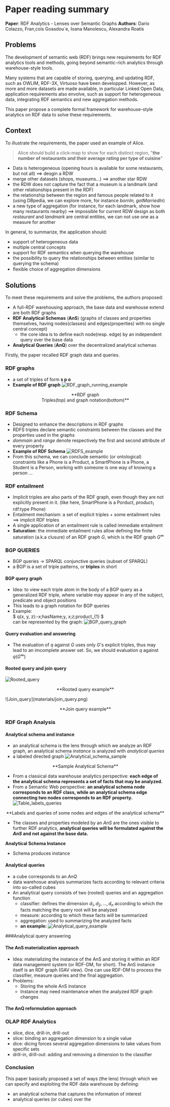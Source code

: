 # Paper reading summary
**Paper**: RDF Analytics - Lenses over Semantic Graphs
**Authors**: Dario Colazzo, Fran¸cois Goasdou´e, Ioana Manolescu, Alexandra Roatis

## Problems
The development of semantic web (RDF) brings new requirements for RDF analytics tools and methods, going beyond semantic-rich analytics through warehouse-style tools.

Many systems that are capable of storing, querying, and updating RDF, such as OWLIM, RDF-3X, Virtuoso have been developped. However, as more and more datasets are made available, in particular Linked Open Data, application requirements also envolve, such as support for heterogeneous data, integrating RDF semantics and new aggregation methods.

This paper propose a complete formal framework for warehouse-style analytics on RDF data to solve these requirements.

## Context

To illustrate the requirements, the paper used an example of Alice. 

> Alice should build a click-map to show for each distinct region, "**the number of restaurants and their average rating per type of cuisine**"

* Data is heterogeneous (opening hours is available for some restaurants, but not all) ==> desgin a RDW
* merge other datasets (shops, museums...) ==> another star RDW
* the RDW does not capture the fact that a museum is a landmark (and other relationships present in the RDF)
* the relationship between the region and famous people related to it (using DBpedia, we can explore more, for instance *bornIn, gotMarriedIn*)
* a new type of aggregation (for instance, for each landmark, show how many restaurants nearby) ==> impossible for current RDW design as both *restaurant* and *landmark* are central entities, we can not use one as a measure for another

In general, to summarize, the application should: 
 
 * support of heterogeneous data
 * multiple central concepts
 * support for RDF semantics when querying the warehouse
 * the possibility to query the relationships between entities (similar to querying the schema)
 * ﬂexible choice of aggregation dimensions

 
## Solutions
To meet these requirements and solve the problems, the authors proposed: 

* A full-RDF warehousing approach, the base data and warehouse extend are both RDF graphs
* **RDF Analytical Schemas** (**AnS**) (graphs of classes and properties themselves, having nodes(classes) and edges(properties) with no single central concept)
	* the core idea is to define each node(resp. edge) by an independent query over the base data
* **Analytical Queries** (**AnQ**) over the decentralized analytical schemas

Firstly, the paper recalled RDF graph data and queries.
### RDF graphs
* a set of triples of form **s p o**
* **Example of RDF graph**
![RDF_graph_running_example](materials/RDF_graphs.png)
<div style="text-align:center"><p>**RDF graph<br>Triples(top) and graph notation(bottom)**</p></div>

### RDF Schema
* Designed to enhance the descriptions in RDF graphs
* RDFS triples declare semantic constraints between the classes and the properties used in the graphs 
* *dommain* and *range* denote respectively the first and second attribute of every property
* **Example of RDF Schema**
![RDFS_example](materials/RDF_schema.png)
* From this schema, we can conclude semantic (or ontological) constraints like a Phone is a Product, a SmartPhone is a Phone, a Student is a Person,  working with someone is one way of knowing a person ... 

### RDF entailment 
* Implicit triples are also parts of the RDF graph, even though they are not explicitly present in it. (like here, SmartPhone is a Porduct, $product_{1}$ rdf:type Phone)
* Entailment mechanism: a set of explicit triples + some entailment rules ==> implicit RDF triples 
* A single application of an entailment rule is called immediate entailment
* **Saturation**: the immediate entailment rules allow defining the finite saturation (a.k.a clusure) of an RDF graph $G$, which is the RDF graph $G^{\infty}$

### BGP QUERIES
* BGP queries $\rightarrow$ SPARQL conjunctive queries (subset of SPARQL)
* a BGP is a set of triple patterns, or **triples** in short

#### BGP query graph
* Idea: to view each triple atom in the body of a BGP query as a generalized RDF triple, where variable may appear in any of the subject, predicate and object positions 
* This leads to a graph notation for BGP queries
* Example:<br>
	$
		q(x, y, z):-x\;hasName\;y, x\;z\;product_{1}
	$
	<br>
	can be represented by the graph:
	![BGP_query_graph](materials/BGP_query_graph.png)

#### Query evaluation and answering
* The evaluation of $q$ against $G$ uses only $G$'s explicit triples, thus may lead to an imcomplete answer set. So, we should evaluation $q$ against $q(G^{\infty})$

#### Rooted query and join query
![Rooted_query](materials/rooted_query.png)
<div style="text-align:center"><p>**Rooted query example**</p></div>
![Join_query](materials/join_query.png)
<div style="text-align:center"><p>**Join query example**</p></div>

### RDF Graph Analysis
#### Analytical schema and instance
* an analytical schema is the lens through which we analyze an RDF graph, an analytical schema $instance$ is analyzed with $analytical\;queries$
* a labeled directed graph
![Analytical_schema_sample](materials/sample_analytical_schema.png)
<div style="text-align:center"><p>**Sample Analytical Schema**</p></div>

* From a classical data warehouse analytics perspective: **each edge of the analytical schema represents a set of facts that may be analyzed.**
* From a Semantic Web perspective: **an analytical schema node corresponds to an RDF class, while an analytical schema edge connecting two nodes corresponds to an RDF property.**
![Table_labels_queries](materials/label_query_some_nodes_edges_in_schema.png)
<div style="text-align:center"><p>**Labels and queries of some nodes and edges of the analytical schema**</p></div>

* The classes and properties modeled by an $AnS$ are the ones visible to further RDF analytics, **analytical queries will be formulated against the $AnS$ and not against the base data.**

**Analytical Schema Instance**
* Schema produces instance 

#### Analytical queries
* a cube corresponds to an $AnQ$
* data warehosue analysis summarizes facts according to relevant criteria into so-called cubes
* An analytical query consists of two (rooted) queries and an aggregation function
	* classifier: defines the dimension $d_{1}, d_{2} ,..., d_{n}$ according to which the facts matching the query root will be analyzed
	* measure: according to which these facts will be summarized
	* aggregation: used to summarizing the analyzed facts
	* **an example:**
![Analytical_query_example](materials/analytical_query_example.png)

###Analytical query answering

#### The AnS materialization approach
* Idea: materializing the instance of the AnS and storing it within an RDF data management system (or RDF-DM, for short). The AnS instance itself is an RDF graph (GAV view). One can use RDF-DM to process the classifier, measure queries and the final aggregation.
* Problems: 
	* Storing the whole AnS instance 
	* Instance may need maintenance when the analyzed RDF graph changes

#### The AnQ reformulation approach

### OLAP RDF Analytics
* slice, dice, drill-in, drill-out
* slice: binding an aggregation dimension to a single value
* dice: dicing forces several aggregation dimensions to take values from specific sets
* drill-in, drill-out: adding and removing a dimension to the classifier

### Conclusion
This paper basically proposed a set of ways (the lens) through which we can specify and exploiting the RDF data warehouse by defining: 

* an analytical schema that captures the information of interest
* analytical queries (or cubes) over the 